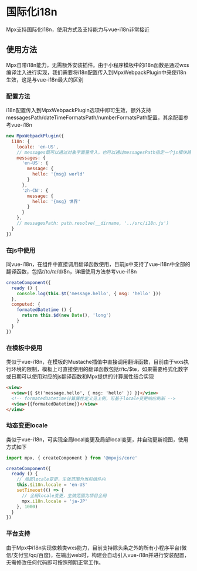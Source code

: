 # 国际化i18n

Mpx支持国际化i18n，使用方式及支持能力与vue-i18n非常接近

## 使用方法

Mpx自带i18n能力，无需额外安装插件。由于小程序模板中的i18n函数是通过wxs编译注入进行实现，我们需要将i18n配置传入到MpxWebpackPlugin中来使i18n生效，这是与vue-i18n最大的区别

### 配置方法


i18n配置传入到MpxWebpackPlugin选项中即可生效，额外支持messagesPath/dateTimeFormatsPath/numberFormatsPath配置，其余配置参考vue-i18n

```js
new MpxWebpackPlugin({
  i18n: {
    locale: 'en-US',
    // messages既可以通过对象字面量传入，也可以通过messagesPath指定一个js模块路径，在该模块中定义配置并导出，dateTimeFormats/dateTimeFormatsPath和numberFormats/numberFormatsPath同理
    messages: {
      'en-US': {
        message: {
          hello: '{msg} world'
        }
      },
      'zh-CN': {
        message: {
          hello: '{msg} 世界'
        }
      }
    },
    // messagesPath: path.resolve(__dirname, '../src/i18n.js')
  }
})
```

### 在js中使用

同vue-i18n，在组件中直接调用翻译函数使用，目前js中支持了vue-i18n中全部的翻译函数，包括$t/$tc/$te/$d/$n，详细使用方法参考vue-i18n

```js
createComponent({
  ready () {
    console.log(this.$t('message.hello', { msg: 'hello' }))
  },
  computed: {
    formatedDatetime () {
      return this.$d(new Date(), 'long')
    }
  }
})
```

### 在模板中使用

类似于vue-i18n，在模板的Mustache插值中直接调用翻译函数，目前由于wxs执行环境的限制，模板上可直接使用的翻译函数包括$t/$tc/$te，如果需要格式化数字或日期可以使用对应的js翻译函数和Mpx提供的计算属性结合实现

```html
<view>
  <view>{{ $t('message.hello', { msg: 'hello' }) }}</view>
  <!-- formatedDatetime计算属性定义见上例，可基于locale变更响应刷新 -->
  <view>{{formatedDatetime}}</view>
</view>
```

### 动态变更locale
类似于vue-i18n，可实现全局local变更及局部local变更，并自动更新视图，使用方式如下
```js
import mpx, { createComponent } from '@mpxjs/core'

createComponent({
  ready () {
    // 局部locale变更，生效范围为当前组件内
    this.$i18n.locale = 'en-US'
    setTimeout(() => {
      // 全局locale变更，生效范围为项目全局
      mpx.i18n.locale = 'ja-JP'
    }, 1000)
  }
})
```

### 平台支持

由于Mpx中i18n实现依赖类wxs能力，目前支持除头条之外的所有小程序平台(微信/支付宝/qq/百度)，在输出web时，构建会自动引入vue-i18n并进行安装配置，无需修改任何代码即可按照预期正常工作。



